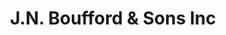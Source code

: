 ---
title: "J.N. Boufford & Sons Inc"
url: /manchester/j-n-boufford-and-sons-inc/
shop: funeral directors
---
